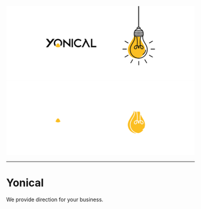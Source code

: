 <!-- trunk-ignore(markdownlint/MD041) -->
<div align="center">
  <img src="https://raw.githubusercontent.com/yonical/.github/main/assets/images/gh-profile.png#gh-light-mode-only">
  <img src="https://raw.githubusercontent.com/yonical/.github/main/assets/images/gh-profile-dark.png#gh-dark-mode-only">
</div>

---

# Yonical

We provide direction for your business.
